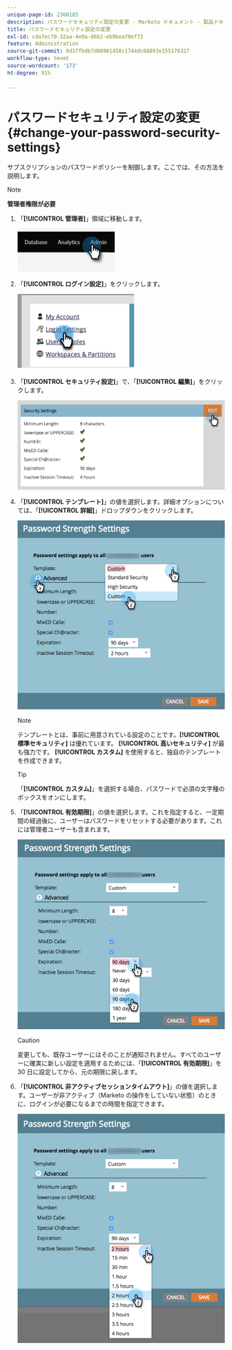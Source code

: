 ```yaml
---
unique-page-id: 2360185
description: パスワードセキュリティ設定の変更 - Marketo ドキュメント - 製品ドキュメント
title: パスワードセキュリティ設定の変更
exl-id: cda7ec70-32aa-4e0a-86b2-eb9bea70ef72
feature: Administration
source-git-commit: 0d37fbdb7d08901458c1744dc68893e155176327
workflow-type: tm+mt
source-wordcount: '173'
ht-degree: 91%

---
```


# パスワードセキュリティ設定の変更 {#change-your-password-security-settings}

サブスクリプションのパスワードポリシーを制御します。ここでは、その方法を説明します。

>[!NOTE]
>
>**管理者権限が必要**

1. 「**[!UICONTROL 管理者]**」領域に移動します。

   ![](assets/change-your-password-security-settings-1.png)

1. 「**[!UICONTROL ログイン設定]**」をクリックします。

   ![](assets/change-your-password-security-settings-2.png)

1. 「**[!UICONTROL セキュリティ設定]**」で、「**[!UICONTROL 編集]**」をクリックします。

   ![](assets/change-your-password-security-settings-3.png)

1. 「**[!UICONTROL テンプレート]**」の値を選択します。詳細オプションについては、「**[!UICONTROL 詳細]**」ドロップダウンをクリックします。

   ![](assets/change-your-password-security-settings-4.png)

   >[!NOTE]
   >
   >テンプレートとは、事前に用意されている設定のことです。**[!UICONTROL 標準セキュリティ]** は優れています。 **[!UICONTROL 高いセキュリティ]** が最も強力です。 **[!UICONTROL カスタム]** を使用すると、独自のテンプレートを作成できます。

   >[!TIP]
   >
   >「**[!UICONTROL カスタム]**」を選択する場合、パスワードで必須の文字種のボックスをオンにします。

1. 「**[!UICONTROL 有効期限]**」の値を選択します。これを指定すると、一定期間の経過後に、ユーザーはパスワードをリセットする必要があります。これには管理者ユーザーも含まれます。

   ![](assets/change-your-password-security-settings-5.png)

   >[!CAUTION]
   >
   >変更しても、既存ユーザーにはそのことが通知されません。すべてのユーザーに確実に新しい設定を適用するためには、「**[!UICONTROL 有効期限]**」を 30 日に設定してから、元の期限に戻します。

1. 「**[!UICONTROL 非アクティブセッションタイムアウト]**」の値を選択します。ユーザーが非アクティブ（Marketo の操作をしていない状態）のときに、ログインが必要になるまでの時間を指定できます。

   ![](assets/change-your-password-security-settings-6.png)

